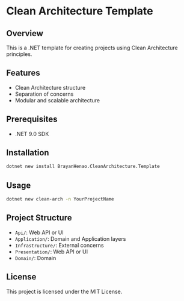 # Clean Architecture Template

## Overview

This is a .NET template for creating projects using Clean Architecture principles.

## Features

- Clean Architecture structure
- Separation of concerns
- Modular and scalable architecture

## Prerequisites

- .NET 9.0 SDK

## Installation

```bash
dotnet new install BrayanHenao.CleanArchitecture.Template
```

## Usage

```bash
dotnet new clean-arch -n YourProjectName
```

## Project Structure

- `Api/`: Web API or UI
- `Application/`: Domain and Application layers
- `Infrastructure/`: External concerns
- `Presentation/`: Web API or UI
- `Domain/`: Domain 

## License

This project is licensed under the MIT License.

